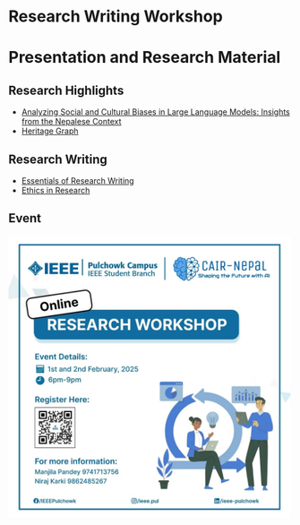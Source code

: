 # Research Writing Workshop

# Presentation and Research Material

## Research Highlights  
- [Analyzing Social and Cultural Biases in Large Language Models: Insights from the Nepalese Context](slide/Analyzing_Social_and_Cultural_Biases_in_Large_Language_Models_Insights_from_the_Nepalese_Context.pptx)
- [Heritage Graph](slide/Heritage_Graph.pptx)

## Research Writing
- [Essentials of Research Writing](slide/essentials_of_research_writing.pdf)
- [Ethics in Research](slide/ethics_in_research.pdf)

## Event
![](workshop.jpg)